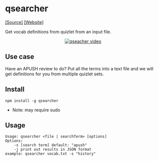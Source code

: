 # qsearcher
[[Source]](https://github.com/geooot/qsearcher)  [[Website]](https://geooot.com/qsearcher)

Get vocab definitions from quizlet from an input file.
<p align="center">
	<a href="https://asciinema.org/a/9d2h61kxhb45by465ojzcgbl8"><img src="terminal.png" alt="qseacher video" /></a>
</p>


## Use case
Have an APUSH review to do? Put all the terms into a text file and we will get definitions for you from multiple quizlet sets.

## Install
```
npm install -g qsearcher
```
* Note: may require sudo

## Usage
```
Usage: qsearcher <file | searchTerm> [options]
Options:
	-s [search term] default: "apush"
	-j print out results in JSON format
example: qsearcher vocab.txt -s "history"
```
